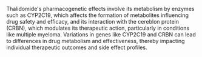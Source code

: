 Thalidomide's pharmacogenetic effects involve its metabolism by enzymes such as CYP2C19, which affects the formation of metabolites influencing drug safety and efficacy, and its interaction with the cereblon protein (CRBN), which modulates its therapeutic action, particularly in conditions like multiple myeloma. Variations in genes like CYP2C19 and CRBN can lead to differences in drug metabolism and effectiveness, thereby impacting individual therapeutic outcomes and side effect profiles.